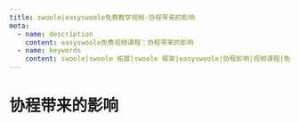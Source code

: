```yaml
---
title: swoole|easyswoole免费教学视频-协程带来的影响
meta:
  - name: description
    content: easyswoole免费视频课程：协程带来的影响
  - name: keywords
    content: swoole|swoole 拓展|swoole 框架|easyswoole|协程影响|视频课程|免费教程
---
```

# 协程带来的影响
<script type="text/javascript" src="/Js/Ckplayer/ckplayer.js"></script>
<div class="video" style="width: 50rem;height: 30rem;"></div>
<script type="text/javascript">
    var videoObject = {
    		container: '.video',
    		variable: 'player',
    		video:'http://video-oss.easyswoole.com/%E5%85%A5%E9%97%A8%E6%95%99%E7%A8%8B1/%E5%8D%8F%E7%A8%8B%E5%B8%A6%E6%9D%A5%E7%9A%84%E5%BD%B1%E5%93%8D.mp4'
    	};
    var player=new ckplayer(videoObject);
</script>
